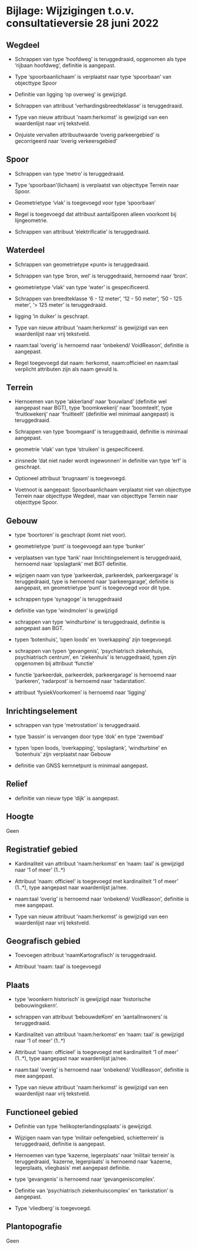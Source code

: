 Bijlage: Wijzigingen t.o.v. consultatieversie 28 juni 2022
==========================================================

Wegdeel
-------

-   Schrappen van type ‘hoofdweg’ is teruggedraaid, opgenomen als type ‘rijbaan
    hoofdweg’, definitie is aangepast.

-   Type ‘spoorbaanlichaam’ is verplaatst naar type ‘spoorbaan’ van objecttype
    Spoor

-   Definitie van ligging ‘op overweg’ is gewijzigd.

-   Schrappen van attribuut ‘verhardingsbreedteklasse’ is teruggedraaid.

-   Type van nieuw attribuut 'naam:herkomst' is gewijzigd van een waardenlijst
    naar vrij tekstveld.

-   Onjuiste vervallen attribuutwaarde ‘overig parkeergebied’ is gecorrigeerd
    naar ‘overig verkeersgebied’

Spoor
-----

-   Schrappen van type ‘metro’ is teruggedraaid.

-   Type ‘spoorbaan’(lichaam) is verplaatst van objecttype Terrein naar Spoor.

-   Geometrietype ‘vlak’ is toegevoegd voor type ‘spoorbaan’

-   Regel is toegevoegd dat attribuut aantalSporen alleen voorkomt bij
    lijngeometrie.

-   Schrappen van attribuut ‘elektrificatie’ is teruggedraaid.

Waterdeel
---------

-   Schrappen van geometrietype «punt» is teruggedraaid.

-   Schrappen van type ‘bron, wel’ is teruggedraaid, hernoemd naar ‘bron’.

-   geometrietype ‘vlak’ van type ‘water’ is gespecificeerd.

-   Schrappen van breedteklasse ‘6 - 12 meter’, ‘12 - 50 meter’, ‘50 - 125
    meter’, ‘\> 125 meter’ is teruggedraaid.

-   ligging ‘in duiker’ is geschrapt.

-   Type van nieuw attribuut 'naam:herkomst' is gewijzigd van een waardenlijst
    naar vrij tekstveld.

-   naam:taal ‘overig’ is hernoemd naar ‘onbekend/ VoidReason’, definitie is
    aangepast.

-   Regel toegevoegd dat naam: herkomst, naam:officieel en naam:taal verplicht
    attributen zijn als naam gevuld is.

Terrein
-------

-   Hernoemen van type ‘akkerland’ naar ‘bouwland’ (definitie wel aangepast naar
    BGT), type ‘boomkwekerij’ naar ‘boomteelt’, type ‘fruitkwekerij’ naar
    ‘fruitteelt’ (definitie wel minimaal aangepast) is teruggedraaid.

-   Schrappen van type ‘boomgaard’ is teruggedraaid, definitie is minimaal
    aangepast.

-   geometrie ‘vlak’ van type ‘struiken’ is gespecificeerd.

-   zinsnede ‘dat niet nader wordt ingewonnen’ in definitie van type ‘erf’ is
    geschrapt.

-   Optioneel attribuut ‘brugnaam’ is toegevoegd.

-   Voetnoot is aangepast: Spoorbaanlichaam verplaatst niet van objecttype
    Terrein naar objecttype Wegdeel, maar van objecttype Terrein naar objecttype
    Spoor.

Gebouw
------

-   type ‘boortoren’ is geschrapt (komt niet voor).

-   geometrietype ‘punt’ is toegevoegd aan type ‘bunker’

-   verplaatsen van type ‘tank’ naar Inrichtingselement is teruggedraaid,
    hernoemd naar ‘opslagtank’ met BGT definitie.

-   wijzigen naam van type ‘parkeerdak, parkeerdek, parkeergarage’ is
    teruggedraaid, type is hernoemd naar ‘parkeergarage’, definitie is
    aangepast, en geometrietype ‘punt’ is toegevoegd voor dit type.

-   schrappen type ‘synagoge’ is teruggedraaid

-   definitie van type ‘windmolen’ is gewijzigd

-   schrappen van type ‘windturbine’ is teruggedraaid, definitie is aangepast
    aan BGT.

-   typen ‘botenhuis’, ‘open loods’ en ‘overkapping’ zijn toegevoegd.

-   schrappen van typen ‘gevangenis’, ‘psychiatrisch ziekenhuis, psychiatrisch
    centrum’, en ‘ziekenhuis’ is teruggedraaid, typen zijn opgenomen bij
    attribuut ‘functie’

-   functie ‘parkeerdak, parkeerdek, parkeergarage’ is hernoemd naar ‘parkeren’,
    ‘radarpost’ is hernoemd naar ‘radarstation’.

-   attribuut ‘fysiekVoorkomen’ is hernoemd naar ‘ligging’

Inrichtingselement
------------------

-   schrappen van type ‘metrostation’ is teruggedraaid.

-   type ‘bassin’ is vervangen door type ‘dok’ en type ‘zwembad’

-   typen ‘open loods, ‘overkapping’, ‘opslagtank’, ‘windturbine’ en ‘botenhuis’
    zijn verplaatst naar Gebouw

-   definitie van GNSS kernnetpunt is minimaal aangepast.

Relief
------

-   definitie van nieuw type ‘dijk’ is aangepast.

Hoogte
------

Geen

Registratief gebied
-------------------

-   Kardinaliteit van attribuut ‘naam:herkomst’ en ‘naam: taal’ is gewijzigd
    naar ‘1 of meer’ (1..\*)

-   Attribuut ‘naam: officieel’ is toegevoegd met kardinaliteit ‘1 of meer’
    (1..\*), type aangepast naar waardenlijst ja/nee.

-   naam:taal ‘overig’ is hernoemd naar ‘onbekend/ VoidReason’, definitie is mee
    aangepast.

-   Type van nieuw attribuut 'naam:herkomst' is gewijzigd van een waardenlijst
    naar vrij tekstveld.

Geografisch gebied
------------------

-   Toevoegen attribuut ‘naamKartografisch’ is teruggedraaid.

-   Attribuut ‘naam: taal’ is toegevoegd

Plaats
------

-   type ‘woonkern historisch’ is gewijzigd naar ‘historische bebouwingskern’.

-   schrappen van attribuut ‘bebouwdeKom’ en ‘aantalInwoners’ is teruggedraaid.

-   Kardinaliteit van attribuut ‘naam:herkomst’ en ‘naam: taal’ is gewijzigd
    naar ‘1 of meer’ (1..\*)

-   Attribuut ‘naam: officieel’ is toegevoegd met kardinaliteit ‘1 of meer’
    (1..\*), type aangepast naar waardenlijst ja/nee.

-   naam:taal ‘overig’ is hernoemd naar ‘onbekend/ VoidReason’, definitie is mee
    aangepast.

-   Type van nieuw attribuut 'naam:herkomst' is gewijzigd van een waardenlijst
    naar vrij tekstveld.

Functioneel gebied
------------------

-   Definitie van type ‘helikopterlandingsplaats’ is gewijzigd.

-   Wijzigen naam van type ‘militair oefengebied, schietterrein’ is
    teruggedraaid, definitie is aangepast.

-   Hernoemen van type ‘kazerne, legerplaats’ naar ‘militair terrein’ is
    teruggedraaid, ‘kazerne, legerplaats’ is hernoemd naar ‘kazerne,
    legerplaats, vliegbasis’ met aangepast definitie.

-   type ‘gevangenis’ is hernoemd naar ‘gevangeniscomplex’.

-   Definitie van ‘psychiatrisch ziekenhuiscomplex’ en ‘tankstation’ is
    aangepast.

-   Type ‘vliedberg’ is toegevoegd.

Plantopografie
--------------

Geen
